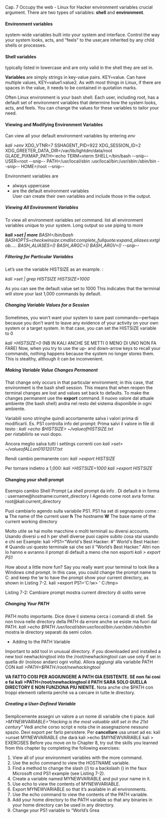 Cap. 7 Occupy the web - Linux for Hacker
environment variables crucial argument.
There are two types of variables: **shell** and **environment**. 
#### Environment variables 
system-wide variables built into your system and interface.
Control the way your system looks, acts, and “feels” to the user,are inherited by any child shells or processes. 
#### Shell variables
typically listed in lowercase and are only valid in the shell they are set in.


**Variables** are simply strings in key-value pairs. 
KEY=value. 
Can have multiple values, 
KEY=value1:value2. 
As with most things in Linux, if there are spaces in the value, it needs to be contained in quotation marks. 

Often  Linux environment is your bash shell. 
Each user, including root, has a default set of environment variables that determine how the system looks, acts, and feels. 
You can change the values for these variables to tailor your need.

#### Viewing and Modifying Environment Variables
Can view all your default environment variables by entering *env* 

*kali >env*
XDG_VTNR=7
SSHAGENT_PID=922
XDG_SESSION_ID=2
XDG_GREETER_DATA_DIR=/var/lib/lightdm/data/root
GLADE_PIXMAP_PATH=:echo
TERM=xterm
SHELL=/bin/bash
--snip--
USER=root
--snip--
PATH=/usr/local/sbin :usr/local/bin:/usr/sbin:/sbin/bin
--snip--
HOME=/root
--snip--

Environment variables are
- always uppercase 
- are the default environment variables  
User can create their own variables and  include those in the output.

##### Viewing All Environment Variables
To view all environment variables  *set* command. 
list all environment variables unique to your system. Long output so use piping to more

***kali >set | more***
*BASH=/bin/bash*
*BASHOPTS=checkwinsize:cmdlist:complete_fullquote:expand_aliases:extglob.....*
*BASH_ALIASES=()*
*BASH_ARGC=()*
*BASH_ARGV=()*
*--snip--*

##### Filtering for Particular Variables
Let’s use the variable HISTSIZE as an example. :

*kali >set | grep HISTSIZE
HISTSIZE=1000*

As you can see the default value set to 1000  This indicates that the terminal will store your last 1,000 commands by default.

##### Changing Variable Values for a Session
Sometimes, you won’t want your system to save past commands—perhaps because you don’t want to leave any evidence of your activity on your own system or a target system. 
In that case, you can set the HISTSIZE variable to 0 

*kali >HISTSIZE=0*
(NB IN KALI ANCHE SE METTI 0 MENO DI UNO NON FA FARE)
Now, when you try to use the up- and down-arrow keys to recall your
commands, nothing happens because the system no longer stores them.
This is stealthy, although it can be inconvenient.

##### Making Variable Value Changes Permanent
That change only occurs in that particular environment; in this case, that environment is the bash shell session. 
This means that when reopen  the terminal changes  are lost and values set back to defaults. 
To make the changes permanent use the **export** command. 
Il nuovo valore dal attuale ambiente (the bash shell) andra nel resto del sistema disponibile in ogni ambiente.

Variabili sono stringhe quindi accortamente salva i valori prima di modificarli.
Es. PS1 controlla info del prompt:
Prima salvi il valore in file di testo :
*kali >echo $HISTSIZE> ~/valueofHISTSIZE.txt*  
per ristabilirlo se vuoi dopo.

Ancora meglio salva tutti i settings correnti con 
*kali >set> ~/valueofALLon01012017.txt*

Rendi cambio permanente con:
*kali >export HISTSIZE*

Per tornare indietro a 1,000:
*kali >HISTSIZE=1000*
*kali >export HISTSIZE*
#### Changing your shell prompt
Esempio cambio Shell Prompt
La shell prompt da info . Di default è in forma :
username@hostname:current_directory
I
Agendo come root avra forma:
root@kali:current_directory

Puoi cambiarlo agendo sulla variabile  PS1. 
PS1  ha set di segnaposto come :
**u** The name of the current user
**h** The hostname
**W** The base name of the current working directory

Molto utile se hai molte macchine o molti terminali su diversi accounts.
Usando diversi u ed h per shell diverse puoi capire subito cosa stai usando e chi sei
Example: 
kali >PS1="World's Best Hacker: #"
World's Best Hacker: #
Quando usi questo terminale sai che sei il  “World’s Best Hacker.”
Altri non lo hanno e avranno il prompt di default a meno che non esporti
_kali > export PS1_

How about a little more fun? Say you really want your terminal to look
like a Windows cmd prompt. In this case, you could change the prompt
name to C: and keep the \w to have the prompt show your current
directory, as shown in Listing 7-2.
kali >export PS1='C:\w> '
C:/tmp>

Listing 7-2: Cambiare  prompt mostra  current directory di solito serve 

##### Changing Your PATH
PATH molto importante. Dice dove il sistema cerca i comandi di shell. Se non trova nelle directory della PATH da errore anche se esiste ma fuori dal PATH. 
_kali >echo $PATH
/usr/local/sbin:usr/local/bin:/usr/sbin:/sbin/bin_
mostra le directory separati da semi colon. 

- Adding to the PATH Variable

Important to add tool in unusual directory.
if you downloaded and installed a new tool newhackingtool  into the /root/newhackingtool can use only if sei in quella dir (noiioso andarci ogni volta). 
Allora aggiungi alla variabile PATH CON 
_kali >PATH=$PATH:/root/newhackingtool_

**VA FATTO COSI PER AGGIUNGERE A PATH GIA ESISTENTE. SE non fai cosi e fai 
kali >PATH=/root/newhackingtool
il PATH SARA SOLO QUELLA DIRECTORY E NON FUNZIONA PIU NIENTE.**
Nota anche che  $PATH con troppi elementi rallenta perchè va a cercare in tutte le directory.

##### Creating a User-Defined Variable
Semplicemente assegni un valore a un nome di variabile che ti piace.
_kali >MYNEWVARIABLE="Hacking is the most valuable skill set in the 21st century"_
Vedi anche corso script e nota che in assegnazione nessuno spazio. 
Devi export per farlo persistere. 
Per **cancellare** usa unset ad es:
kali >unset MYNEWVARIABLE
che darà 
kali >echo $MYNEWVARIABLE
kali >
EXERCISES
Before you move on to Chapter 8, try out the skills you learned from this chapter by
completing the following exercises:
1. View all of your environment variables with the more command.
2. Use the echo command to view the HOSTNAME variable.
3. Find a method to change the slash (/) to a backslash (\) in the faux Microsoft cmd
PS1 example (see Listing 7-2).
4. Create a variable named MYNEWVARIABLE and put your name in it.
5. Use echo to view the contents of MYNEWVARIABLE.
6. Export MYNEWVARIABLE so that it’s available in all environments.
7. Use the echo command to view the contents of the PATH variable.
8. Add your home directory to the PATH variable so that any binaries in your home
directory can be used in any directory.
9. Change your PS1 variable to “World’s Grea